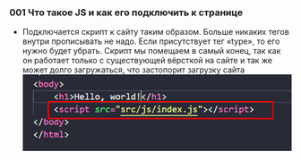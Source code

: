 ### **001 Что такое JS и как его подключить к странице**

- Подключается скрипт к сайту таким образом. Больше никаких тегов внутри прописывать не надо. Если присутствует тег «type», то его нужно будет убрать. Скрипт мы помещаем в самый конец, так как он работает только с существующей вёрсткой на сайте и так же может долго загружаться, что застопорит загрузку сайта
![](_png/Pasted%20image%2020220908194327.png)